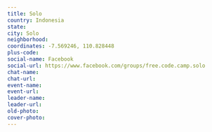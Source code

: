```yaml
---
title: Solo
country: Indonesia
state: 
city: Solo
neighborhood: 
coordinates: -7.569246, 110.828448
plus-code:
social-name: Facebook
social-url: https://www.facebook.com/groups/free.code.camp.solo
chat-name:
chat-url:
event-name:
event-url:
leader-name:
leader-url:
old-photo: 
cover-photo:
---
```

